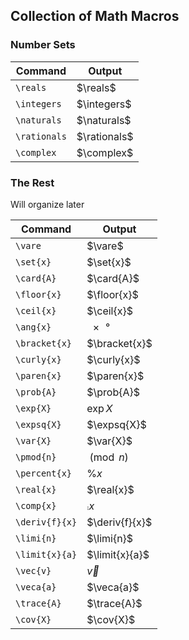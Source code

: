 ## Collection of Math Macros

### Number Sets

| Command      | Output       |
| ------------ | ------------ |
| `\reals`     | $\reals$     |
| `\integers`  | $\integers$  |
| `\naturals`  | $\naturals$  |
| `\rationals` | $\rationals$ |
| `\complex`   | $\complex$   |

### The Rest

Will organize later

| Command        | Output         |
| -------------- | -------------- |
| `\vare`        | $\vare$        |
| `\set{x}`      | $\set{x}$      |
| `\card{A}`     | $\card{A}$     |
| `\floor{x}`    | $\floor{x}$    |
| `\ceil{x}`     | $\ceil{x}$     |
| `\ang{x}`      | $\ang{x}$      |
| `\bracket{x}`  | $\bracket{x}$  |
| `\curly{x}`    | $\curly{x}$    |
| `\paren{x}`    | $\paren{x}$    |
| `\prob{A}`     | $\prob{A}$     |
| `\exp{X}`      | $\exp{X}$      |
| `\expsq{X}`    | $\expsq{X}$    |
| `\var{X}`      | $\var{X}$      |
| `\pmod{n}`     | $\pmod{n}$     |
| `\percent{x}`  | $\percent{x}$  |
| `\real{x}`     | $\real{x}$     |
| `\comp{x}`     | $\comp{x}$     |
| `\deriv{f}{x}` | $\deriv{f}{x}$ |
| `\limi{n}`     | $\limi{n}$     |
| `\limit{x}{a}` | $\limit{x}{a}$ |
| `\vec{v}`      | $\vec{v}$      |
| `\veca{a}`     | $\veca{a}$     |
| `\trace{A}`    | $\trace{A}$    |
| `\cov{X}`      | $\cov{X}$      |

